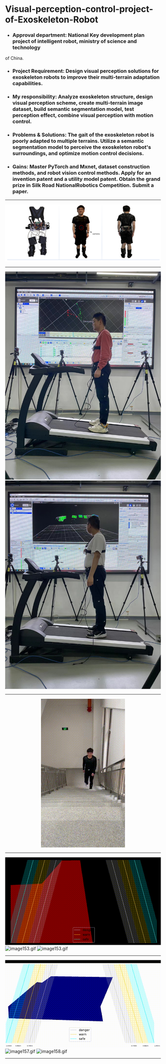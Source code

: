 # Visual-perception-control-project-of-Exoskeleton-Robot
* ### Approval department: National Key development plan project of intelligent robot, ministry of science and technology 
of China.
* ### Project Requirement: Design visual perception solutions for exoskeleton robots to improve their multi-terrain adaptation capabilities.
* ### My responsibility: Analyze exoskeleton structure, design visual perception scheme, create multi-terrain image dataset, build semantic segmentation model, test perception effect, combine visual perception with motion control.
* ### Problems & Solutions: The gait of the exoskeleton robot is poorly adapted to multiple terrains. Utilize a semantic segmentation model to perceive the exoskeleton robot's surroundings, and optimize motion control decisions.
* ### Gains: Master PyTorch and Mxnet, dataset construction methods, and robot vision control methods. Apply for an invention patent and a utility model patent. Obtain the grand prize in Silk Road NationalRobotics Competition. Submit a paper.
---
<div align='center'>
  <img src='fig1.png'>
  </div>
  
---
![fig6.jpg](fig6.jpg)  ![fig7.jpg](fig7.jpg)
  
---
<div align='center'>
  <img src='image149.gif'>
  </div>
  
---
![image153.gif](image153.gif)  ![image153.gif](image154.gif)  ![image153.gif](image155.gif)
  
---
![image153.gif](image156.gif)  ![image157.gif](image154.gif)  ![image158.gif](image155.gif)
  
---
